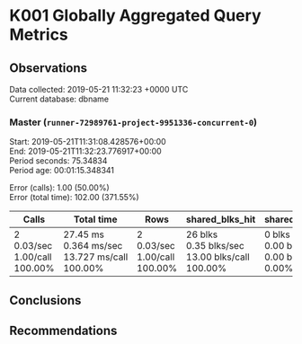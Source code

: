 # K001 Globally Aggregated Query Metrics

## Observations ##
Data collected: 2019-05-21 11:32:23 +0000 UTC  
Current database: dbname  



### Master (`runner-72989761-project-9951336-concurrent-0`) ###
Start: 2019-05-21T11:31:08.428576+00:00  
End: 2019-05-21T11:32:23.776917+00:00  
Period seconds: 75.34834  
Period age: 00:01:15.348341  

Error (calls): 1.00 (50.00%)  
Error (total time): 102.00 (371.55%)

| Calls | Total&nbsp;time | Rows | shared_blks_hit | shared_blks_read | shared_blks_dirtied | shared_blks_written | blk_read_time | blk_write_time | kcache_reads | kcache_writes | kcache_user_time_ms | kcache_system_time |
|-------|------------|------|-----------------|------------------|---------------------|---------------------|---------------|----------------|--------------|---------------|---------------------|--------------------|
|2<br/>0.03/sec<br/>1.00/call<br/>100.00% |27.45&nbsp;ms<br/>0.364&nbsp;ms/sec<br/>13.727&nbsp;ms/call<br/>100.00% |2<br/>0.03/sec<br/>1.00/call<br/>100.00% |26&nbsp;blks<br/>0.35&nbsp;blks/sec<br/>13.00&nbsp;blks/call<br/>100.00% |0&nbsp;blks<br/>0.00&nbsp;blks/sec<br/>0.00&nbsp;blks/call<br/>0.00% |0&nbsp;blks<br/>0.00&nbsp;blks/sec<br/>0.00&nbsp;blks/call<br/>0.00% |0&nbsp;blks<br/>0.00&nbsp;blks/sec<br/>0.00&nbsp;blks/call<br/>0.00% |0.00&nbsp;ms<br/>0.000&nbsp;ms/sec<br/>0.000&nbsp;ms/call<br/>0.00% |0.00&nbsp;ms<br/>0.000&nbsp;ms/sec<br/>0.000&nbsp;ms/call<br/>0.00% |0.00&nbsp;bytes<br/>0.00&nbsp;bytes/sec<br/>0.00&nbsp;bytes/call<br/>0.00% |0.00&nbsp;bytes<br/>0.00&nbsp;bytes/sec<br/>0.00&nbsp;bytes/call<br/>0.00% |0.00&nbsp;ms<br/>0.000&nbsp;ms/sec<br/>0.000&nbsp;ms/call<br/>0.00% |0.00&nbsp;ms<br/>0.000&nbsp;ms/sec<br/>0.000&nbsp;ms/call<br/>0.00%|





## Conclusions ##


## Recommendations ##

